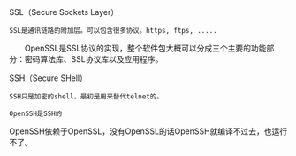 

SSL（Secure Sockets Layer）

    SSL是通讯链路的附加层。可以包含很多协议。https, ftps, .....

　　OpenSSL是SSL协议的实现，整个软件包大概可以分成三个主要的功能部分：密码算法库、SSL协议库以及应用程序。

SSH（Secure SHell）

    SSH只是加密的shell，最初是用来替代telnet的。

    OpenSSH是SSH的

OpenSSH依赖于OpenSSL，没有OpenSSL的话OpenSSH就编译不过去，也运行不了。


